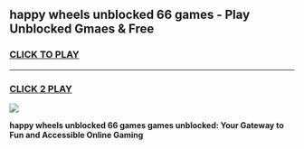 
## happy wheels unblocked 66 games - Play Unblocked Gmaes & Free
<h3>
<a href="https://news.freeplayer.one?title=happy_wheels_unblocked_66_games&ref=23F">CLICK TO PLAY</a></h3>
<hr>

<h3>
<a href="https://news.freeplayer.one?title=happy_wheels_unblocked_66_games&ref=23F">CLICK 2 PLAY</a>
  
</h3>

<a href="https://news.freeplayer.one?title=happy_wheels_unblocked_66_games&ref=23F/"><img src="https://clearcache.store/games.png"></a>


**happy wheels unblocked 66 games games unblocked: Your Gateway to Fun and Accessible Online Gaming**
